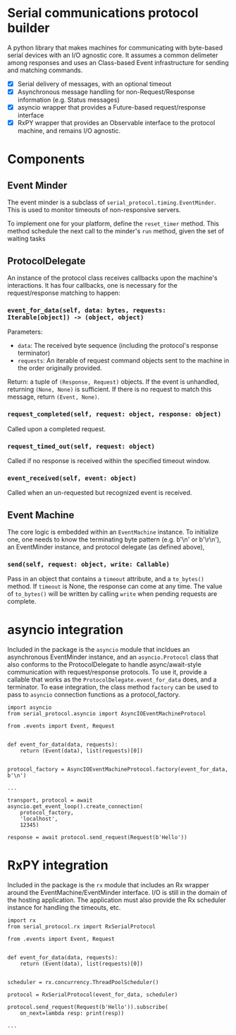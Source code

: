 # Serial communications protocol builder

A python library that makes machines for communicating with byte-based serial
devices with an I/O agnostic core. It assumes a common delimeter among responses
and uses an Class-based Event infrastructure for sending and matching commands.

- [x] Serial delivery of messages, with an optional timeout
- [x] Asynchronous message handling for non-Request/Response information
      (e.g. Status messages)
- [x] asyncio wrapper that provides a Future-based request/response interface
- [x] RxPY wrapper that provides an Observable interface to the protocol
      machine, and remains I/O agnostic.

# Components

## Event Minder

The event minder is a subclass of `serial_protocol.timing.EventMinder`.  This is
used to monitor timeouts of non-responsive servers.

To implement one for your platform, define the `reset_timer` method.  This
method schedule the next call to the minder's `run` method, given the set of
waiting tasks

## ProtocolDelegate

An instance of the protocol class receives callbacks upon the machine's
interactions. It has four callbacks, one is necessary for the request/response
matching to happen:

### `event_for_data(self, data: bytes, requests: Iterable[object]) -> (object, object)`

Parameters:
- `data`: The received byte sequence (including the protocol's response terminator)
- `requests`: An iterable of request command objects sent to the machine in the order
  originally provided.

Return: a tuple of `(Response, Request)` objects.  If the event is unhandled,
returning `(None, None)` is sufficient.  If there is no request to match this
message, return `(Event, None)`.

### `request_completed(self, request: object, response: object)`

Called upon a completed request.

### `request_timed_out(self, request: object)`

Called if no response is received within the specified timeout window.

### `event_received(self, event: object)`

Called when an un-requested but recognized event is received.

## Event Machine

The core logic is embedded within an `EventMachine` instance. To initialize one,
one needs to know the terminating byte pattern (e.g. b'\n' or b'\r\n'), an
EventMinder instance, and protocol delegate (as defined above),

### `send(self, request: object, write: Callable)`

Pass in an object that contains a `timeout` attribute, and a `to_bytes()` method.
If `timeout` is None, the response can come at any time.  The value of
`to_bytes()` will be written by calling `write` when pending requests are
complete.

# asyncio integration

Included in the package is the `asyncio` module that incldues an asynchronous
EventMinder instance, and an `asyncio.Protocol` class that also conforms to the
ProtocolDelegate to handle async/await-style communication with request/response
protocols.  To use it, provide a callable that works as the
`ProtocolDelegate.event_for_data` does, and a terminator.  To ease integration,
the class method `factory` can be used to pass to `asyncio` connection functions
as a protocol_factory.

```
import asyncio
from serial_protocol.asyncio import AsyncIOEventMachineProtocol

from .events import Event, Request


def event_for_data(data, requests):
    return (Event(data), list(requests)[0])


protocol_factory = AsyncIOEventMachineProtocol.factory(event_for_data, b'\n')

...

transport, protocol = await asyncio.get_event_loop().create_connection(
    protocol_factory,
    'localhost',
    12345)

response = await protocol.send_request(Request(b'Hello'))
```

# RxPY integration

Included in the package is the `rx` module that includes an Rx wrapper around
the EventMachine/EventMinder interface. I/O is still in the domain of the
hosting application. The application must also provide the Rx scheduler instance
for handling the timeouts, etc.

```
import rx
from serial_protocol.rx import RxSerialProtocol

from .events import Event, Request


def event_for_data(data, requests):
    return (Event(data), list(requests)[0])


scheduler = rx.concurrency.ThreadPoolScheduler()

protocol = RxSerialProtocol(event_for_data, scheduler)

protocol.send_request(Request(b'Hello')).subscribe(
    on_next=lambda resp: print(resp))

...
```

